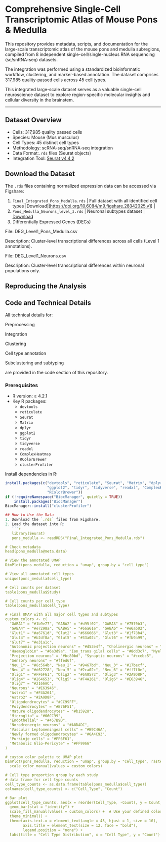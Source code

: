 # Comprehensive Single-Cell Transcriptomic Atlas of Mouse Pons & Medulla

This repository provides metadata, scripts, and documentation for the large-scale transcriptomic atlas of the mouse pons and medulla subregions, compiled from 8 independent single-cell/single-nucleus RNA sequencing (sc/snRNA-seq) datasets. 

The integration was performed using a standardized bioinformatic workflow, clustering, and marker-based annotation. The dataset comprises 317,985 quality-passed cells across 45 cell types.

This integrated large-scale dataset serves as a valuable single-cell neuroscience dataset to explore region-specific molecular insights and cellular diversity in the brainstem.

---

## Dataset Overview
- Cells: 317,985 quality passed cells
- Species: Mouse (Mus musculus)
- Cell Types: 45 distinct cell types
- Methodology: scRNA-seq/snRNA-seq integration
- Data Format:`.rds` files (Seurat objects)
- Integration Tool: [Seurat v4.4.2](https://satijalab.org/seurat/)

## Download the Dataset
The `.rds` files containing normalized expression data can be accessed via Figshare:
1. `Final_Integrated_Pons_Medulla.rds` | Full dataset with all identified cell types |Download](https://doi.org/10.6084/m9.figshare.28342025.v1) |
2. `Pons_Medulla_Neurons_level_3.rds` | Neuronal subtypes dataset | [Download](https://doi.org/10.6084/m9.figshare.28342025.v1)
3. Differentially Expressed Genes (DEGs)

File: DEG_Level1_Pons_Medulla.csv

Description: Cluster-level transcriptional differences across all cells (Level 1 annotations).

File: DEG_Level1_Neurons.csv

Description: Cluster-level transcriptional differences within neuronal populations only.

## Reproducing the Analysis
## Code and Technical Details
All technical details for:

Preprocessing

Integration

Clustering

Cell type annotation

Subclustering and subtyping

are provided in the code section of this repository. 

### Prerequisites
- R version: ≥ 4.2.1
- Key R packages:
  - `devtools`
  - `reticulate`
  - `Seurat`
  - `Matrix`
  - `dplyr`
  - `ggplot2`
  - `tidyr`
  - `tidyverse`
  - `readxl`
  - `ComplexHeatmap`
  - `RColorBrewer`
  - `clusterProfiler`

Install dependencies in R:
```R
install.packages(c("devtools", "reticulate", "Seurat", "Matrix", "dplyr", 
                   "ggplot2", "tidyr", "tidyverse", "readxl", "ComplexHeatmap", 
                   "RColorBrewer"))
if (!requireNamespace("BiocManager", quietly = TRUE))
    install.packages("BiocManager")
BiocManager::install("clusterProfiler")

## How to Use the Data
1. Download the `.rds` files from Figshare.
2. Load the dataset into R:
   ```r
   library(Seurat)
   pons_medulla <- readRDS("Final_Integrated_Pons_Medulla.rds")

# Check metadata
head(pons_medulla@meta.data)

# View the annotated UMAP
DimPlot(pons_medulla, reduction = "umap", group.by = "cell_type")

# View all annotated cell types
unique(pons_medulla$cell_type)

# Cell counts per dataset
table(pons_medulla$Study)

# Cell counts per cell type
table(pons_medulla$cell_type)

# Final UMAP with all major cell types and subtypes
custom_colors <- c(
  "GABA1" = "#1b9e77", "GABA2" = "#d95f02", "GABA3" = "#7570b3", 
  "GABA4" = "#e7298a", "GABA5" = "#66a61e", "GABA6" = "#e6ab02",
  "Glut1" = "#a6761d", "Glut2" = "#666666", "Glut3" = "#1f78b4", 
  "Glut4" = "#b2df8a", "Glut5" = "#33a02c", "Glut6" = "#fb9a99", 
  "Glut7" = "#e31a1c",
  "Autonomic projection neurons" = "#d53e4f", "Cholinergic neurons" = "#ff7f00", 
  "Haemoglobin" = "#6a3d9a", "Ion_trans gilal cells" = "#8dd3c7", "Myelinating neurons" = "#b3de69", 
  "Projection neurons" = "#bc80bd", "Synaptic neurons" = "#ccebc5", 
  "Sensory neurons" = "#ffed6f",
  "Neu_1" = "#8c564b", "Neu_2" = "#9467bd", "Neu_3" = "#17becf", 
  "Neu_4" = "#d62728", "Neu_5" = "#2ca02c", "Neu_6" = "#ff7f0e",
  "Olig1" = "#FF6F61", "Olig2" = "#6A0572", "Olig3" = "#2A9D8F", 
  "Olig4" = "#264653", "Olig5" = "#F4A261", "Olig6" = "#E63946",
  "Olig7" = "#2166AC",
  "Neurons" = "#E63946",                
  "Astro1" = "#F4A261",                
  "Astro2" = "#2A9D8F",                 
  "Oligodendrocytes" = "#CC99FF",        
  "Polydendrocytes" = "#E76F51",         
  "Mature oligodendrocytes" = "#b15928",
  "Microglia" = "#66CC99",               
  "Endothelial" = "#457B9D",             
  "Noradrenergic_neurons" = "#A8DADC",   
  "Vascular Leptomeningeal cells" = "#E9C46A", 
  "Newly formed oligodendrocytes" = "#6A4C93", 
  "Purkinje cells" = "#FF6F61",          
  "Metabolic Glio-Pericyte" = "#FF9966"  
)

# custom color palette to UMAP plot
DimPlot(pons_medulla, reduction = "umap", group.by = "cell_type", raster = FALSE, pt.size = 0.2, label = FALSE) + 
  scale_color_manual(values = custom_colors) 

# Cell type proportion group by each study
# data frame for cell type counts
cell_type_counts <- as.data.frame(table(pons_medulla$cell_type))
colnames(cell_type_counts) <- c("Cell_Type", "Count")

# Bar plot
ggplot(cell_type_counts, aes(x = reorder(Cell_Type, -Count), y = Count, fill = Cell_Type)) +
  geom_bar(stat = "identity") +
  scale_fill_manual(values = custom_colors) +  # Use your defined colors
  theme_minimal() +
  theme(axis.text.x = element_text(angle = 45, hjust = 1, size = 10),  # Adjust text
        axis.title = element_text(size = 12, face = "bold"),
        legend.position = "none") +
  labs(title = "Cell Type Distribution", x = "Cell Type", y = "Count")

